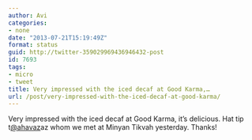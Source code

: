```yaml
---
author: Avi
categories:
- none
date: "2013-07-21T15:19:49Z"
format: status
guid: http://twitter-359029969436946432-post
id: 7693
tags:
- micro
- tweet
title: Very impressed with the iced decaf at Good Karma,…
url: /post/very-impressed-with-the-iced-decaf-at-good-karma/
---
```

Very impressed with the iced decaf at Good Karma, it’s delicious. Hat tip t[@ahavaz](http://twitter.com/ahavaz)az whom we met at Minyan Tikvah yesterday. Thanks!